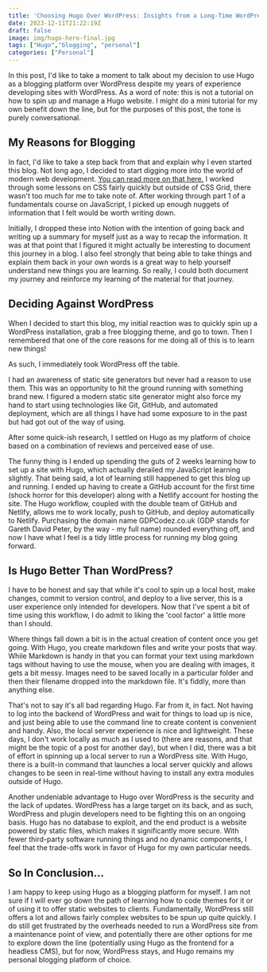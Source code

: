 ```yaml
---
title: 'Choosing Hugo Over WordPress: Insights from a Long-Time WordPress User'
date: 2023-12-11T21:22:19Z
draft: false
image: img/hugo-hero-final.jpg
tags: ["Hugo","blogging", "personal"]
categories: ["Personal"]
---
```


In this post, I'd like to take a moment to talk about my decision to use Hugo as a blogging platform over WordPress despite my years of experience developing sites with WordPress. As a word of note: this is not a tutorial on how to spin up and manage a Hugo website. I might do a mini tutorial for my own benefit down the line, but for the purposes of this post, the tone is purely conversational.

## My Reasons for Blogging 

In fact, I'd like to take a step back from that and explain why I even started this blog. Not long ago, I decided to start digging more into the world of modern web development. [You can read more on that here.](https://gdpcodez.co.uk/posts/my-journey-to-modern-web-development/) I worked through some lessons on CSS fairly quickly but outside of CSS Grid, there wasn't too much for me to take note of. After working through part 1 of a fundamentals course on JavaScript, I picked up enough nuggets of information that I felt would be worth writing down. 

Initially, I dropped these into Notion with the intention of going back and writing up a summary for myself just as a way to recap the information. It was at that point that I figured it might actually be interesting to document this journey in a blog. I also feel strongly that being able to take things and explain them back in your own words is a great way to help yourself understand new things you are learning. So really, I could both document my journey and reinforce my learning of the material for that journey.

## Deciding Against WordPress

When I decided to start this blog, my initial reaction was to quickly spin up a WordPress installation, grab a free blogging theme, and go to town. Then I remembered that one of the core reasons for me doing all of this is to learn new things! 

As such, I immediately took WordPress off the table. 

I had an awareness of static site generators but never had a reason to use them. This was an opportunity to hit the ground running with something brand new. I figured a modern static site generator might also force my hand to start using technologies like Git, GitHub, and automated deployment, which are all things I have had some exposure to in the past but had got out of the way of using.

After some quick-ish research, I settled on Hugo as my platform of choice based on a combination of reviews and perceived ease of use.

The funny thing is I ended up spending the guts of 2 weeks learning how to set up a site with Hugo, which actually derailed my JavaScript learning slightly. That being said, a lot of learning still happened to get this blog up and running. I ended up having to create a GitHub account for the first time (shock horror for this developer) along with a Netlify account for hosting the site. The Hugo workflow, coupled with the double team of GitHub and Netlify, allows me to work locally, push to GitHub, and deploy automatically to Netlify. Purchasing the domain name GDPCodez.co.uk (GDP stands for Gareth David Peter, by the way - my full name) rounded everything off, and now I have what I feel is a tidy little process for running my blog going forward.

## Is Hugo Better Than WordPress?

I have to be honest and say that while it's cool to spin up a local host, make changes, commit to version control, and deploy to a live server, this is a user experience only intended for developers. Now that I've spent a bit of time using this workflow, I do admit to liking the 'cool factor' a little more than I should. 

Where things fall down a bit is in the actual creation of content once you get going. With Hugo, you create markdown files and write your posts that way. While Markdown is handy in that you can format your text using markdown tags without having to use the mouse, when you are dealing with images, it gets a bit messy. Images need to be saved locally in a particular folder and then their filename dropped into the markdown file. It's fiddly, more than anything else. 

That's not to say it's all bad regarding Hugo. Far from it, in fact. Not having to log into the backend of WordPress and wait for things to load up is nice, and just being able to use the command line to create content is convenient and handy. Also, the local server experience is nice and lightweight. These days, I don't work locally as much as I used to (there are reasons, and that might be the topic of a post for another day), but when I did, there was a bit of effort in spinning up a local server to run a WordPress site. With Hugo, there is a built-in command that launches a local server quickly and allows changes to be seen in real-time without having to install any extra modules outside of Hugo.

Another undeniable advantage to Hugo over WordPress is the security and the lack of updates. WordPress has a large target on its back, and as such, WordPress and plugin developers need to be fighting this on an ongoing basis. Hugo has no database to exploit, and the end product is a website powered by static files, which makes it significantly more secure. With fewer third-party software running things and no dynamic components, I feel that the trade-offs work in favor of Hugo for my own particular needs.

## So In Conclusion...

I am happy to keep using Hugo as a blogging platform for myself. I am not sure if I will ever go down the path of learning how to code themes for it or of using it to offer static websites to clients. Fundamentally, WordPress still offers a lot and allows fairly complex websites to be spun up quite quickly. I do still get frustrated by the overheads needed to run a WordPress site from a maintenance point of view, and potentially there are other options for me to explore down the line (potentially using Hugo as the frontend for a headless CMS), but for now, WordPress stays, and Hugo remains my personal blogging platform of choice.
